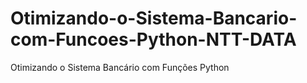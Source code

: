 # Otimizando-o-Sistema-Bancario-com-Funcoes-Python-NTT-DATA
Otimizando o Sistema Bancário com Funções Python
